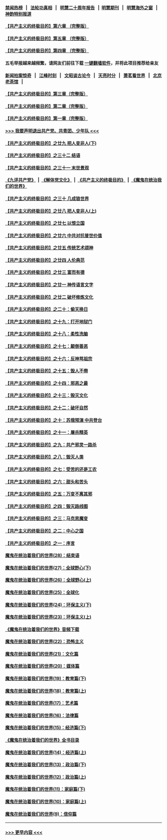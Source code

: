 #### [禁闻热榜](热点新闻.md?=0)  &nbsp;&nbsp;|&nbsp;&nbsp; [法轮功真相](https://github.com/gfw-breaker/truth/blob/master/README.md?=0) &nbsp;&nbsp;|&nbsp;&nbsp; [明慧二十周年报告](https://github.com/gfw-breaker/mh-reports/blob/master/README.md?=0) &nbsp;&nbsp;|&nbsp;&nbsp;[明慧期刊](https://github.com/gfw-breaker/mh-qikan) &nbsp;&nbsp;|&nbsp;&nbsp; [明慧海外之窗](https://github.com/gfw-breaker/mh-news/blob/master/README.md?=0) &nbsp;&nbsp;|&nbsp;&nbsp; [神韵特别报道](https://github.com/gfw-breaker/mh-news/blob/master/shenyun.md?=0)
#### [【共产主义的终极目的】第六章 （完整版）](../pages/nsc422/n11428913.md?t=03011631) 
#### [【共产主义的终极目的】第五章 （完整版）](../pages/nsc422/n11428912.md?t=03011631) 
#### [【共产主义的终极目的】第四章 （完整版）](../pages/nsc422/n11428907.md?t=03011631) 
#### 五毛举报越来越频繁，请网友们前往下载 [一键翻墙软件](https://github.com/gfw-breaker/ssr-accounts)，并将此项目推荐给亲友
#### [新闻拍案惊奇](https://github.com/gfw-breaker/banned-news/blob/master/pages/link4.md) &nbsp;&nbsp;|&nbsp;&nbsp; [江峰时刻](https://github.com/gfw-breaker/banned-news/blob/master/pages/link4.md) &nbsp;&nbsp;|&nbsp;&nbsp; [文昭谈古论今](https://github.com/gfw-breaker/banned-news/blob/master/pages/link4.md) &nbsp;&nbsp;|&nbsp;&nbsp; [天亮时分](https://github.com/gfw-breaker/banned-news/blob/master/pages/link4.md) &nbsp;&nbsp;|&nbsp;&nbsp; [萧茗看世界](https://github.com/gfw-breaker/banned-news/blob/master/pages/link4.md) &nbsp;&nbsp;|&nbsp;&nbsp; [北京老茶馆](https://github.com/gfw-breaker/banned-news/blob/master/pages/link4.md) &nbsp;&nbsp;|&nbsp;&nbsp; 
#### [【共产主义的终极目的】第三章（完整版）](../pages/nsc422/n11428848.md?t=03011631) 
#### [【共产主义的终极目的】第二章（完整版）](../pages/nsc422/n11428831.md?t=03011631) 
#### [【共产主义的终极目的】第一章（完整版）](../pages/nsc422/n11417651.md?t=03011631) 
#### [>>> 我要声明退出共产党、共青团、少年队 <<<](https://github.com/begood0513/goodnews/blob/master/quit/letter.md) 
#### [【共产主义的终极目的】之廿九 把人变非人(下)](../pages/nsc422/n11344140.md?t=03011631) 
#### [【共产主义的终极目的】之三十二 结语](../pages/nsc422/n11360535.md?t=03011631) 
#### [【共产主义的终极目的】之三十一 末世景观](../pages/nsc422/n11351129.md?t=03011631) 
#### [《九评共产党》](https://github.com/begood0513/9ping.md/blob/master/README.md) &nbsp;|&nbsp; [《解体党文化》](../../../../jtdwh.md/blob/master/README.md)  &nbsp;|&nbsp; [《共产主义的终极目的》](../../../../gczydzjmd.md/blob/master/README.md) &nbsp;|&nbsp; [《魔鬼在统治我们的世界》](../../../../mgztzwmdsj.md/blob/master/README.md) 
#### [【共产主义的终极目的】之三十 几成狼世界](../pages/nsc422/n11348280.md?t=03011631) 
#### [【共产主义的终极目的】之廿八 把人变非人(上)](../pages/nsc422/n11340492.md?t=03011631) 
#### [【共产主义的终极目的】之廿七 以恨立国](../pages/nsc422/n11336944.md?t=03011631) 
#### [【共产主义的终极目的】之廿六 中共对抗普世价值](../pages/nsc422/n11324785.md?t=03011631) 
#### [【共产主义的终极目的】之廿五 传统艺术颂神](../pages/nsc422/n11296396.md?t=03011631) 
#### [【共产主义的终极目的】之廿四 人伦典范](../pages/nsc422/n11296397.md?t=03011631) 
#### [【共产主义的终极目的】之廿三 富而有德](../pages/nsc422/n11283598.md?t=03011631) 
#### [【共产主义的终极目的】之廿一 神传语言文字](../pages/nsc422/n11263265.md?t=03011631) 
#### [【共产主义的终极目的】之廿二 破坏修炼文化](../pages/nsc422/n11245728.md?t=03011631) 
#### [【共产主义的终极目的】之二十：偷天换日](../pages/nsc422/n11238846.md?t=03011631) 
#### [【共产主义的终极目的】之十九：打开地狱门](../pages/nsc422/n11206376.md?t=03011631) 
#### [【共产主义的终极目的】之十八：柔性洗脑](../pages/nsc422/n11199994.md?t=03011631) 
#### [【共产主义的终极目的】之十七：颠倒善恶](../pages/nsc422/n11179782.md?t=03011631) 
#### [【共产主义的终极目的】之十六：反神骂祖宗](../pages/nsc422/n11166798.md?t=03011631) 
#### [【共产主义的终极目的】之十五：毁人不倦](../pages/nsc422/n11166792.md?t=03011631) 
#### [【共产主义的终极目的】之十四：邪恶之最](../pages/nsc422/n11150249.md?t=03011631) 
#### [【共产主义的终极目的】之十三：毁灭文化](../pages/nsc422/n11135227.md?t=03011631) 
#### [【共产主义的终极目的】之十二：破坏自然](../pages/nsc422/n11135214.md?t=03011631) 
#### [【共产主义的终极目的】之十：苏俄预演 中共登台](../pages/nsc422/n11118424.md?t=03011631) 
#### [【共产主义的终极目的】之十一：屠杀精英](../pages/nsc422/n11118442.md?t=03011631) 
#### [【共产主义的终极目的】之九：共产邪灵一路杀](../pages/nsc422/n11114139.md?t=03011631) 
#### [【共产主义的终极目的】之八：毁灭人类](../pages/nsc422/n11108503.md?t=03011631) 
#### [【共产主义的终极目的】之七：受苦的还是工农](../pages/nsc422/n11101809.md?t=03011631) 
#### [【共产主义的终极目的】之六：甜头和苦头](../pages/nsc422/n11096971.md?t=03011631) 
#### [【共产主义的终极目的】之五：万变不离其邪](../pages/nsc422/n11091285.md?t=03011631) 
#### [【共产主义的终极目的】之四：毁灭路线图](../pages/nsc422/n11086284.md?t=03011631) 
#### [【共产主义的终极目的】之三：马克思魔变](../pages/nsc422/n11061941.md?t=03011631) 
#### [【共产主义的终极目的】之二：中心之国](../pages/nsc422/n11047728.md?t=03011631) 
#### [【共产主义的终极目的】之一：序言](../pages/nsc422/n11086077.md?t=03011631) 
#### [魔鬼在统治着我们的世界(28)：结束语](../pages/nsc422/n10936246.md?t=03011631) 
#### [魔鬼在统治着我们的世界(27)：全球野心(下)](../pages/nsc422/n10928319.md?t=03011631) 
#### [魔鬼在统治着我们的世界(26)：全球野心(上)](../pages/nsc422/n10900318.md?t=03011631) 
#### [魔鬼在统治着我们的世界(25)：全球化](../pages/nsc422/n10788205.md?t=03011631) 
#### [魔鬼在统治着我们的世界(24)：环保主义(下)](../pages/nsc422/n10695307.md?t=03011631) 
#### [魔鬼在统治着我们的世界(23)：环保主义(上)](../pages/nsc422/n10688613.md?t=03011631) 
#### [《魔鬼在统治着我们的世界》音频下载](../pages/nsc422/n10635553.md?t=03011631) 
#### [魔鬼在统治着我们的世界(22)：恐怖主义](../pages/nsc422/n10614727.md?t=03011631) 
#### [魔鬼在统治着我们的世界(21)：文化篇](../pages/nsc422/n10597706.md?t=03011631) 
#### [魔鬼在统治着我们的世界(20)：媒体篇](../pages/nsc422/n10586579.md?t=03011631) 
#### [魔鬼在统治着我们的世界(19)：教育篇(下)](../pages/nsc422/n10564808.md?t=03011631) 
#### [魔鬼在统治着我们的世界(18)：教育篇(上)](../pages/nsc422/n10526970.md?t=03011631) 
#### [魔鬼在统治着我们的世界(17)：艺术篇](../pages/nsc422/n10499093.md?t=03011631) 
#### [魔鬼在统治着我们的世界(16)：法律篇](../pages/nsc422/n10485969.md?t=03011631) 
#### [魔鬼在统治着我们的世界(15)：经济篇(下)](../pages/nsc422/n10469975.md?t=03011631) 
#### [《魔鬼在统治着我们的世界》全书目录](../pages/nsc422/n10464261.md?t=03011631) 
#### [魔鬼在统治着我们的世界(14)：经济篇(上)](../pages/nsc422/n10457370.md?t=03011631) 
#### [魔鬼在统治着我们的世界(13)：政治篇(下)](../pages/nsc422/n10448270.md?t=03011631) 
#### [魔鬼在统治着我们的世界(12)：政治篇(上)](../pages/nsc422/n10444576.md?t=03011631) 
#### [魔鬼在统治着我们的世界(11)：家庭篇(下)](../pages/nsc422/n10440961.md?t=03011631) 
#### [魔鬼在统治着我们的世界(10)：家庭篇(上)](../pages/nsc422/n10435448.md?t=03011631) 
#### [魔鬼在统治着我们的世界(9)：信仰篇](../pages/nsc422/n10432159.md?t=03011631) 

----
#### [ >>> 更早内容 <<< ](../indexes/nsc422-earlier.md)
